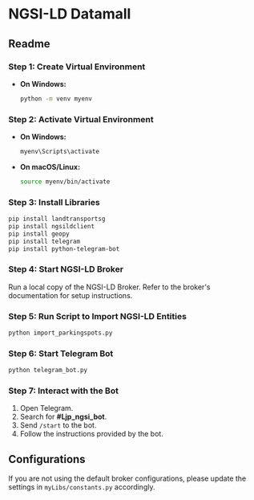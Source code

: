 

# NGSI-LD Datamall

## Readme

### Step 1: Create Virtual Environment

- **On Windows:**
  ```bash
  python -m venv myenv
  ```

### Step 2: Activate Virtual Environment

- **On Windows:**
  ```bash
  myenv\Scripts\activate
  ```

- **On macOS/Linux:**
  ```bash
  source myenv/bin/activate
  ```

### Step 3: Install Libraries

```bash
pip install landtransportsg
pip install ngsildclient
pip install geopy
pip install telegram
pip install python-telegram-bot
```

### Step 4: Start NGSI-LD Broker

Run a local copy of the NGSI-LD Broker. Refer to the broker's documentation for setup instructions.

### Step 5: Run Script to Import NGSI-LD Entities

```bash
python import_parkingspots.py
```

### Step 6: Start Telegram Bot

```bash
python telegram_bot.py
```

### Step 7: Interact with the Bot

1. Open Telegram.
2. Search for **#Ljp_ngsi_bot**.
3. Send `/start` to the bot.
4. Follow the instructions provided by the bot.

## Configurations

If you are not using the default broker configurations, please update the settings in `myLibs/constants.py` accordingly.


